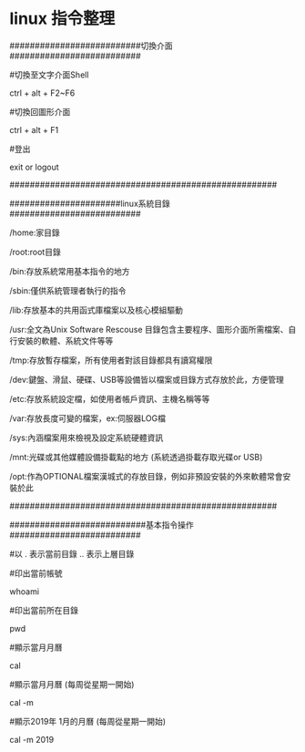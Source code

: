 # linux 指令整理

##########################切換介面##########################

#切換至文字介面Shell

ctrl + alt + F2~F6 

#切換回圖形介面

ctrl + alt + F1

#登出

exit or logout

#####################################################


######################linux系統目錄##########################

/home:家目錄

/root:root目錄

/bin:存放系統常用基本指令的地方

/sbin:僅供系統管理者執行的指令

/lib:存放基本的共用函式庫檔案以及核心模組驅動

/usr:全文為Unix Software Rescouse 目錄包含主要程序、圖形介面所需檔案、自行安裝的軟體、系統文件等等

/tmp:存放暫存檔案，所有使用者對該目錄都具有讀寫權限

/dev:鍵盤、滑鼠、硬碟、USB等設備皆以檔案或目錄方式存放於此，方便管理

/etc:存放系統設定檔，如使用者帳戶資訊、主機名稱等等

/var:存放長度可變的檔案，ex:伺服器LOG檔

/sys:內涵檔案用來檢視及設定系統硬體資訊

/mnt:光碟或其他媒體設備掛載點的地方 (系統透過掛載存取光碟or USB)

/opt:作為OPTIONAL檔案漢城式的存放目錄，例如非預設安裝的外來軟體常會安裝於此

#####################################################


###########################基本指令操作##########################

#以 . 表示當前目錄 .. 表示上層目錄

#印出當前帳號

whoami

#印出當前所在目錄

pwd

#顯示當月月曆

cal

#顯示當月月曆 (每周從星期一開始)

cal -m

#顯示2019年 1月的月曆 (每周從星期一開始)

cal -m 2019


















